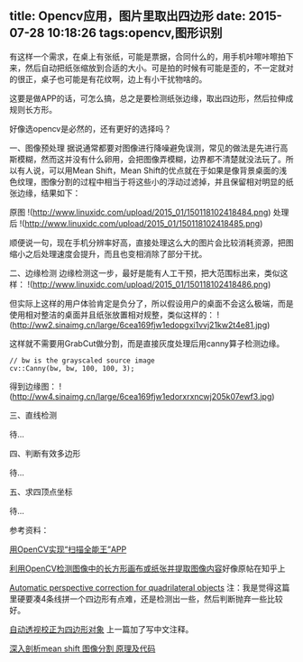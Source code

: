 title: Opencv应用，图片里取出四边形
date: 2015-07-28 10:18:26
tags:opencv,图形识别
---

有这样一个需求，在桌上有张纸，可能是票据，合同什么的，用手机咔嚓咔嚓拍下来，然后自动把纸张缩放到合适的大小。可是拍的时候有可能是歪的，不一定就对的很正，桌子也可能是有花纹啊，边上有小干扰物啥的。

这要是做APP的话，可怎么搞，总之是要检测纸张边缘，取出四边形，然后拉伸成规则长方形。

好像选opencv是必然的，还有更好的选择吗？

一、图像预处理
据说通常都要对图像进行降噪避免误测，常见的做法是先进行高斯模糊，然而这并没有什么卵用，会把图像弄模糊，边界都不清楚就没法玩了。所以有人说，可以用Mean Shift，Mean Shift的优点就在于如果是像背景桌面的浅色纹理，图像分割的过程中相当于将这些小的浮动过滤掉，并且保留相对明显的纸张边缘，结果如下：

原图
!(http://www.linuxidc.com/upload/2015_01/150118102418484.png)
处理后
!(http://www.linuxidc.com/upload/2015_01/150118102418485.png)

顺便说一句，现在手机分辨率好高，直接处理这么大的图片会比较消耗资源，把图缩小之后处理速度会提升，而且也变相消除了部分干扰。

二、边缘检测
边缘检测这一步，最好是能有人工干预，把大范围标出来，类似这样：
!(http://www.linuxidc.com/upload/2015_01/150118102418486.png)

但实际上这样的用户体验肯定是负分了，所以假设用户的桌面不会这么极端，而是使用相对整洁的桌面并且纸张放置相对规整，类似这样的：
!(http://ww2.sinaimg.cn/large/6cea169fjw1edopgxi1vvj21kw2t4e81.jpg)

这样就不需要用GrabCut做分割，而是直接灰度处理后用canny算子检测边缘。

    // bw is the grayscaled source image
    cv::Canny(bw, bw, 100, 100, 3);

得到边缘图：
!(http://ww4.sinaimg.cn/large/6cea169fjw1edorxrxncwj205k07ewf3.jpg)

三、直线检测

待...




四、判断有效多边形

待...




五、求四顶点坐标

待...



























参考资料：

[用OpenCV实现“扫描全能王”APP](http://daisygao.com/2014/02/17/%E7%94%A8opencv%E5%AE%9E%E7%8E%B0%E6%89%AB%E6%8F%8F%E5%85%A8%E8%83%BD%E7%8E%8Bcamscanner/)

[利用OpenCV检测图像中的长方形画布或纸张并提取图像内容](http://www.linuxidc.com/Linux/2015-01/111962.htm)好像原帖在知乎上

[Automatic perspective correction for quadrilateral objects](http://opencv-code.com/tutorials/automatic-perspective-correction-for-quadrilateral-objects/)
注：我是觉得这篇里硬要凑4条线拼一个四边形有点难，还是检测出一些，然后判断抛弃一些比较好。

[自动透视校正为四边形对象](http://blog.csdn.net/mysteryrat/article/details/8955229) 上一篇加了写中文注释。

[深入剖析mean shift 图像分割 原理及代码](http://blog.163.com/liangq_11/blog/static/35743824201092242725214/) 